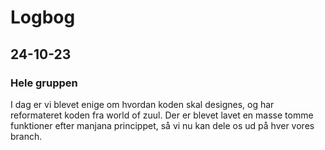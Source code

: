 # Logbog
## 24-10-23
### Hele gruppen
I dag er vi blevet enige om hvordan koden skal designes, og har reformateret koden fra world of zuul.
Der er blevet lavet en masse tomme funktioner efter manjana princippet, så vi nu kan dele os ud på hver vores branch.

